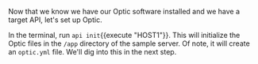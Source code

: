 Now that we know we have our Optic software installed and we have a target API, let's set up Optic.

In the terminal, run `api init`{{execute "HOST1"}}. This will initialize the Optic files in the `/app` directory of the sample server. Of note, it will create an `optic.yml` file. We'll dig into this in the next step.